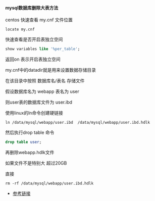 #### mysql数据库删除大表方法

centos 快速查看 my.cnf 文件位置 

```shell
locate my.cnf
```

快速查看是否开启表独立空间

```sql
show variables like '%per_table';
```

返回on 表示开启表独立空间


my.cnf中的datadir就是用来设置数据存储目录

在该目录中按照 数据库名/表名 存储文件

假设数据库名为 webapp 表名为 user

则user表的数据库文件为 user.ibd

使用linux的ln命令创建硬链接

```shell
ln /data/mysql/webapp/user.ibd  /data/mysql/webapp/user.ibd.hdlk 

```


然后执行drop table 命令

```sql
drop table user;
```

再删除webapp.hdlk文件

如果文件不是特别大 超过20GB

直接 

```shell
rm -rf /data/mysql/webapp/user.ibd.hdlk 
```


+ [参考链接](https://www.jb51.net/article/145889.htm)